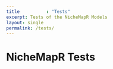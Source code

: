 ```yaml
---
title          : "Tests"
excerpt: Tests of the NicheMapR Models
layout: single
permalink: /tests/
---
```

<h1>NicheMapR Tests</h1>


<p>
